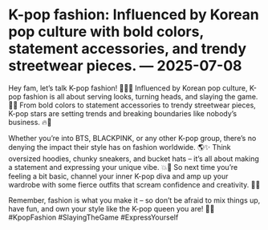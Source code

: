 # K-pop fashion: Influenced by Korean pop culture with bold colors, statement accessories, and trendy streetwear pieces. — 2025-07-08

Hey fam, let’s talk K-pop fashion! 🌟👗🎶 Influenced by Korean pop culture, K-pop fashion is all about serving looks, turning heads, and slaying the game. 💁‍♀️ From bold colors to statement accessories to trendy streetwear pieces, K-pop stars are setting trends and breaking boundaries like nobody’s business. 🔥💃

Whether you’re into BTS, BLACKPINK, or any other K-pop group, there’s no denying the impact their style has on fashion worldwide. 🌎✨ Think oversized hoodies, chunky sneakers, and bucket hats – it’s all about making a statement and expressing your unique vibe. 💥🔮 So next time you’re feeling a bit basic, channel your inner K-pop diva and amp up your wardrobe with some fierce outfits that scream confidence and creativity. 🌈🔥

Remember, fashion is what you make it – so don’t be afraid to mix things up, have fun, and own your style like the K-pop queen you are! 💅👑 #KpopFashion #SlayingTheGame #ExpressYourself